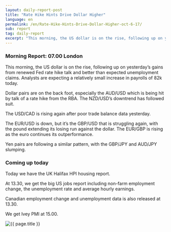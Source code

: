 ```yaml
---
layout: daily-report-post
title: "Rate Hike Hints Drive Dollar Higher"
language: en
permalink: /en/Rate-Hike-Hints-Drive-Dollar-Higher-oct-6-17/
sub: report
tag: daily-report
excerpt: "This morning, the US dollar is on the rise, following up on yesterday’s gains from renewed Fed rate hike talk and better than expected unemployment claims. Analysts are expecting a relatively small increase in payrolls of 82k today..."
---
```

### Morning Report: 07.00 London

This morning, the US dollar is on the rise, following up on yesterday’s gains from renewed Fed rate hike talk and better than expected unemployment claims. Analysts are expecting a relatively small increase in payrolls of 82k today. 

Dollar pairs are on the back foot, especially the AUD/USD which is being hit by talk of a rate hike from the RBA. The NZD/USD’s downtrend has followed suit. 

The USD/CAD is rising again after poor trade balance data yesterday. 

The EUR/USD is down, but it’s the GBP/USD that is struggling again, with the pound extending its losing run against the dollar. The EUR/GBP is rising as the euro continues its outperformance. 

Yen pairs are following a similar pattern, with the GBP/JPY and AUD/JPY slumping. 

### Coming up today 

Today we have the UK Halifax HPI housing report. 

At 13.30, we get the big US jobs report including non-farm employment change, the unemployment rate and average hourly earnings. 

Canadian employment change and unemployment data is also released at 13.30. 

We get Ivey PMI at 15.00.

<p><img src="{{ "/assets/images/daily-report/2017-10-06_06-35-45.jpg" | relative_url }}" alt="{{ page.title }}" title="{{ page.title }}"></p>